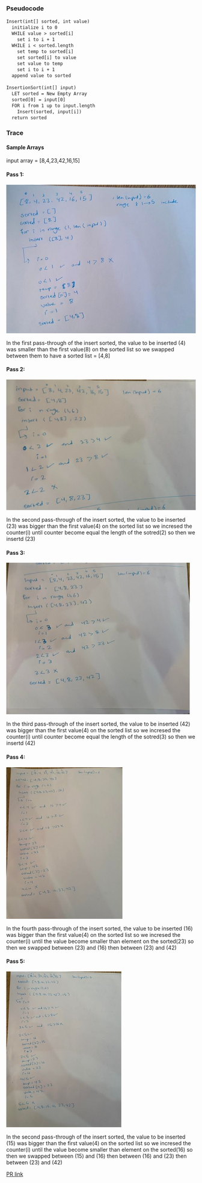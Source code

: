 ### Pseudocode


```
Insert(int[] sorted, int value)
  initialize i to 0
  WHILE value > sorted[i]
    set i to i + 1
  WHILE i < sorted.length
    set temp to sorted[i]
    set sorted[i] to value
    set value to temp
    set i to i + 1
  append value to sorted

InsertionSort(int[] input)
  LET sorted = New Empty Array
  sorted[0] = input[0]
  FOR i from 1 up to input.length
    Insert(sorted, input[i])
  return sorted

  ```

### Trace
#### Sample Arrays
  input array = [8,4,23,42,16,15]


####  Pass 1:
![pass1](./pass1.jpg)

In the first pass-through of the insert sorted, the value to be inserted (4) was smaller than the first value(8) on the sorted list so we swapped between them to have a sorted list = [4,8]

####  Pass 2:
![pass2](./pass2.jpg)

In the second pass-through of the insert sorted, the value to be inserted (23) was bigger than the first value(4) on the sorted list so we incresed the counter(i) until counter become equal the length of the sotred(2) so then we insertd (23)

####  Pass 3:
![pass3](./pass3.jpg)

In the third pass-through of the insert sorted, the value to be inserted (42) was bigger than the first value(4) on the sorted list so we incresed the counter(i) until counter become equal the length of the sotred(3) so then we insertd (42)

####  Pass 4:
![pass4](./pass4.jpg)

In the fourth pass-through of the insert sorted, the value to be inserted (16) was bigger than the first value(4) on the sorted list so we incresed the counter(i) until the value become smaller than element on the sorted(23) so then we swapped between (23) and (16) then between (23) and (42)

####  Pass 5:
![pass5](./pass5.jpg)

In the second pass-through of the insert sorted, the value to be inserted (15) was bigger than the first value(4) on the sorted list so we incresed the counter(i) until the value become smaller than element on the sorted(16) so then we swapped between (15) and (16) then between (16) and (23) then between (23) and (42)


[PR link](https://github.com/DohaKhamaiseh/data-structures-and-algorithms/pull/37)